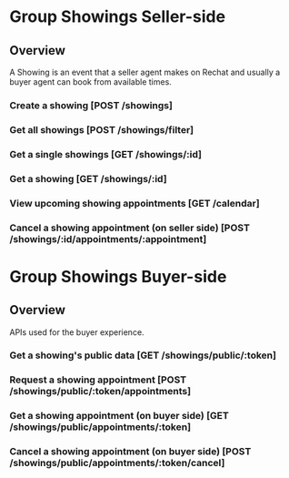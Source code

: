 # Group Showings Seller-side

## Overview
A Showing is an event that a seller agent makes on Rechat and usually a buyer
agent can book from available times.

### Create a showing [POST /showings]
<!-- include(tests/showing/create.md) -->

### Get all showings [POST /showings/filter]
<!-- include(tests/showing/filter.md) -->

### Get a single showings [GET /showings/:id]
<!-- include(tests/showing/getShowing.md) -->

### Get a showing [GET /showings/:id]
<!-- include(tests/showing/create.md) -->

### View upcoming showing appointments [GET /calendar]
<!-- include(tests/showing/upcomingAppointments.md) -->

### Cancel a showing appointment (on seller side) [POST /showings/:id/appointments/:appointment]
<!-- include(tests/showing/sellerAgentCancelAppointment.md) -->

# Group Showings Buyer-side

## Overview
APIs used for the buyer experience.

### Get a showing's public data [GET /showings/public/:token]
<!-- include(tests/showing/getShowingPublic.md) -->

### Request a showing appointment [POST /showings/public/:token/appointments]
<!-- include(tests/showing/requestAppointment.md) -->

### Get a showing appointment (on buyer side) [GET /showings/public/appointments/:token]
<!-- include(tests/showing/buyerAgentGetAppointment.md) -->

### Cancel a showing appointment (on buyer side) [POST /showings/public/appointments/:token/cancel]
<!-- include(tests/showing/buyerAgentCancelAppointment.md) -->

